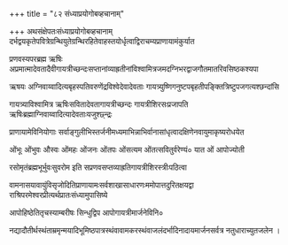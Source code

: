 +++
title = "८२ संध्याप्रयोगोबव्हचानाम्‌"

+++
अथसंक्षेपतःसंध्याप्रयोगोबव्हचानाम्‌ दर्भद्वयकृतेपवित्रेग्रन्थियुतेग्रन्थिरहितेवाहस्तयोर्धृत्वाद्विराचम्यप्राणायामंकुर्यात

प्रणवस्यपरब्रह्म ऋषिः अप्रमात्मादेवतादैवीगायत्रीच्छन्दःसप्तानांव्याह्रतीनांविश्वामित्रजमदग्निभरद्वाजगौतमातरिवसिष्ठकश्यपा

ऋषयः अग्निवाय्वादित्यबृहस्पतिवरुणेंद्रविश्वेदेवादेवताः गायत्र्युष्णिगनुष्टपबृहतीपङ्क्तित्रिष्टुपजगत्यश्छन्दांसि

गायत्र्याविश्वामित्र ऋषिःसवितादेवतागायत्रीच्छन्दः गायत्रीशिरसःप्रजापति ऋषिःब्रह्माग्निवाय्वादित्यादेवताःयजुश्छ्न्द्रः

प्राणायामेविनियोगाः सर्वाङ्गुलीभिस्तर्जनीमध्यमाभिन्नाभिर्वानासांधृत्वादक्षिणेनवायुमाकृष्यरोधयेत

ओंभूः ओंभुवः औस्वः ओंमहः ओंजनः ओंतपः ओंसत्यम ओंतत्सवितुर्वरेण्यं० यात ओं आपोज्योती

रसोमृतंब्रह्मभूर्भुवःसुवरोम इति सप्रणवसप्तव्याह्रतिगायत्रीशिरस्त्रीःपठित्वा

वामनासयावायुंविसृजोदितिप्राणायामःसर्वशाखासाधारणःममोपात्तदुरितक्षयद्वा राश्रिपरमेश्वरप्रीत्यर्थप्रातःसंध्यामुपासिष्ये

आपोहिष्ठेतितृचस्याम्बरीषः सिन्धुद्विप आपोगायत्रीमार्जनेविनि०

नद्यादौतीर्थस्थंताम्रमृन्मयादिभूमिष्ठपात्रस्थंवावामकरस्थंवाजलंदर्भादिनादायमार्जनसर्वत्र नतुधाराच्युतजलेन ।

